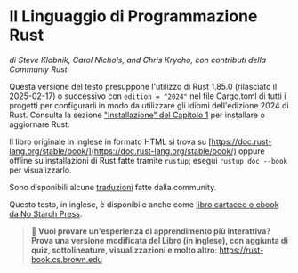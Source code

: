 # Il Linguaggio di Programmazione Rust

_di Steve Klabnik, Carol Nichols, and Chris Krycho, con contributi della
Communiy Rust_

Questa versione del testo presuppone l'utilizzo di Rust 1.85.0 (rilasciato il
2025-02-17) o successivo con `edition = "2024"` nel file Cargo.toml di tutti i
progetti per configurarli in modo da utilizzare gli idiomi dell'edizione 2024 di
Rust. Consulta la sezione ["Installazione" del Capitolo 1][install]<!-- ignore
--> per installare o aggiornare Rust.

Il libro originale in inglese in formato HTML si trova su
[https://doc.rust-lang.org/stable/book/](https://doc.rust-lang.org/stable/book/)
oppure offline su installazioni di Rust fatte tramite `rustup`; esegui `rustup
doc --book` per visualizzarlo.

Sono disponibili alcune [traduzioni][translations] fatte dalla community.

Questo testo, in inglese, è disponibile anche come [libro cartaceo o ebook da No
Starch Press][nsprust].

[install]: ch01-01-installation.html
[nsprust]: https://nostarch.com/rust-programming-language-2nd-edition
[translations]: appendix-06-translation.html

> **🚨 Vuoi provare un'esperienza di apprendimento più interattiva? Prova una
> versione modificata del Libro (in inglese), con aggiunta di quiz,
> sottolineature, visualizzazioni e molto altro**:
> <https://rust-book.cs.brown.edu>
